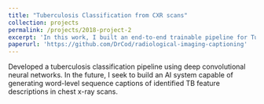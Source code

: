 ```yaml
---
title: "Tuberculosis Classification from CXR scans"
collection: projects
permalink: /projects/2018-project-2
excerpt: 'In this work, I built an end-to-end trainable pipeline for Tuberculosis(TB) classification'
paperurl: 'https://github.com/DrCod/radiological-imaging-captioning'
---
```


Developed a  tuberculosis classification pipeline using deep convolutional neural networks. In the future, I seek to build an AI system capable of generating word-level sequence captions of identified TB feature descriptions in chest x-ray scans. 